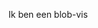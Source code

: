 Ik ben een blob-vis

<!---
CYROCLORIC/CYROCLORIC is a ✨ special ✨ repository because its `README.md` (this file) appears on your GitHub profile.
You can click the Preview link to take a look at your changes.
--->
